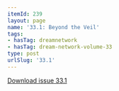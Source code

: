 ```yaml
---
itemId: 239
layout: page
name: '33.1: Beyond the Veil'
tags:
- hasTag: dreamnetwork
- hasTag: dream-network-volume-33
type: post
urlSlug: '33.1'
---
```

<a href="files/pdfs/Volume_33/33.1_beyond_the_veil.pdf" download="">Download issue 33.1</a>